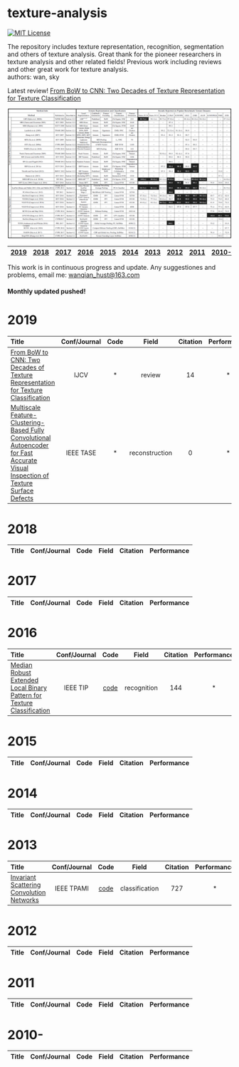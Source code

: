 # texture-analysis

[![MIT License](https://img.shields.io/badge/license-MIT-green.svg)](https://opensource.org/licenses/MIT) 

The repository includes texture representation, recognition, segmentation and others of texture analysis.
Great thank for the pioneer researchers in texture analysis and other related fields! 
Previous work including reviews and other great work for texture analysis.  
authors: wan, sky

Latest review! [From BoW to CNN: Two Decades of Texture Representation for Texture Classification](https://link.springer.com/content/pdf/10.1007%2Fs11263-018-1125-z.pdf)

![summary](imgs/summary.png)

| [2019](#2019) | [2018](#2018) | [2017](#2017) | [2016](#2016) | [2015](#2015) | [2014](#2014) | [2013](#2013) | [2012](#2012) | [2011](#2011) | [2010-](#2010-) |  
|:--------|:--------:|:--------:|:--------:|:--------|:--------:|:--------:|:--------:|:--------:|:--------:|

This work is in continuous progress and update. Any suggestiones and problems, email me: <wanqian_hust@163.com>   
#### Monthly updated pushed! 

# 2019
| Title | Conf/Journal | Code | Field | Citation | Performance |
|:--------|:--------:|:--------:|:--------:|:--------:|:--------:|
| [From BoW to CNN: Two Decades of Texture Representation for Texture Classification](https://link.springer.com/content/pdf/10.1007%2Fs11263-018-1125-z.pdf) | IJCV | * | review | 14 | * |
| [Multiscale Feature-Clustering-Based Fully Convolutional Autoencoder for Fast Accurate Visual Inspection of Texture Surface Defects](https://ieeexplore.ieee.org/document/8598794?arnumber=8598794) | IEEE TASE | * | reconstruction | 0 | * |

# 2018
| Title | Conf/Journal | Code | Field | Citation | Performance |
|:--------|:--------:|:--------:|:--------:|:--------:|:--------:|

# 2017
| Title | Conf/Journal | Code | Field | Citation | Performance |
|:--------|:--------:|:--------:|:--------:|:--------:|:--------:|

# 2016
| Title | Conf/Journal | Code | Field | Citation | Performance |
|:--------|:--------:|:--------:|:--------:|:--------:|:--------:|
| [Median Robust Extended Local Binary Pattern for Texture Classification](https://ieeexplore.ieee.org/document/7393828) | IEEE TIP | [code](https://github.com/MIPT-Oulu/LocalBinaryPattern) | recognition | 144 | * |

# 2015
| Title | Conf/Journal | Code | Field | Citation | Performance |
|:--------|:--------:|:--------:|:--------:|:--------:|:--------:|

# 2014
| Title | Conf/Journal | Code | Field | Citation | Performance |
|:--------|:--------:|:--------:|:--------:|:--------:|:--------:|

# 2013
| Title | Conf/Journal | Code | Field | Citation | Performance |
|:--------|:--------:|:--------:|:--------:|:--------:|:--------:|
| [Invariant Scattering Convolution Networks](https://ieeexplore.ieee.org/document/6522407) | IEEE TPAMI | [code](*) | classification | 727 | * |


# 2012
| Title | Conf/Journal | Code | Field | Citation | Performance |
|:--------|:--------:|:--------:|:--------:|:--------:|:--------:|

# 2011
| Title | Conf/Journal | Code | Field | Citation | Performance |
|:--------|:--------:|:--------:|:--------:|:--------:|:--------:|

# 2010-
| Title | Conf/Journal | Code | Field | Citation | Performance |
|:--------|:--------:|:--------:|:--------:|:--------:|:--------:|
